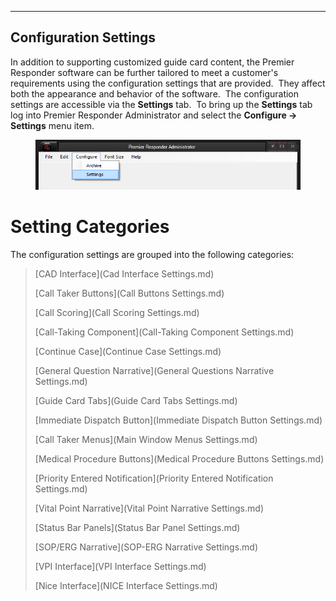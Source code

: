   ----------------------------
  **Configuration Settings**
  ----------------------------

In addition to supporting customized guide card content, the Premier
Responder software can be further tailored to meet a customer\'s
requirements using the configuration settings that are provided.  They
affect both the appearance and behavior of the software.  The
configuration settings are accessible via the **Settings** tab.  To
bring up the **Settings** tab log into Premier Responder Administrator
and select the **Configure -\> Settings** menu item.

<figure><img src=".gitbook/assets/Configuration Settings_files/Image001.png" alt=""><figcaption></figcaption></figure> 

# Setting Categories

The configuration settings are grouped into the following categories:

> [CAD Interface](Cad Interface Settings.md)
>
> [Call Taker Buttons](Call Buttons Settings.md)
>
> [Call Scoring](Call Scoring Settings.md)
>
> [Call-Taking Component](Call-Taking Component Settings.md)
>
> [Continue Case](Continue Case Settings.md)
>
> [General Question
> Narrative](General Questions Narrative Settings.md)
>
> [Guide Card Tabs](Guide Card Tabs Settings.md)
>
> [Immediate Dispatch
> Button](Immediate Dispatch Button Settings.md)
>
> [Call Taker Menus](Main Window Menus Settings.md)
>
> [Medical Procedure
> Buttons](Medical Procedure Buttons Settings.md)
>
> [Priority Entered
> Notification](Priority Entered Notification Settings.md)
>
> [Vital Point Narrative](Vital Point Narrative Settings.md)
>
> [Status Bar Panels](Status Bar Panel Settings.md)
>
> [SOP/ERG Narrative](SOP-ERG Narrative Settings.md)
>
> [VPI Interface](VPI Interface Settings.md)
>
> [Nice Interface](NICE Interface Settings.md)
